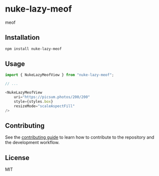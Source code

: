 # nuke-lazy-meof

meof

## Installation

```sh
npm install nuke-lazy-meof
```

## Usage

```js
import { NukeLazyMeofView } from "nuke-lazy-meof";

// ...

<NukeLazyMeofView  
    uri="https://picsum.photos/200/200"
    style={styles.box}
    resizeMode="scaleAspectFill"
/>
```

## Contributing

See the [contributing guide](CONTRIBUTING.md) to learn how to contribute to the repository and the development workflow.

## License

MIT
